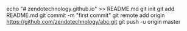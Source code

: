 echo "# zendotechnology.github.io" >> README.md
git init
git add README.md
git commit -m "first commit"
git remote add origin https://github.com/zendotechnology/abc.git
git push -u origin master
                
